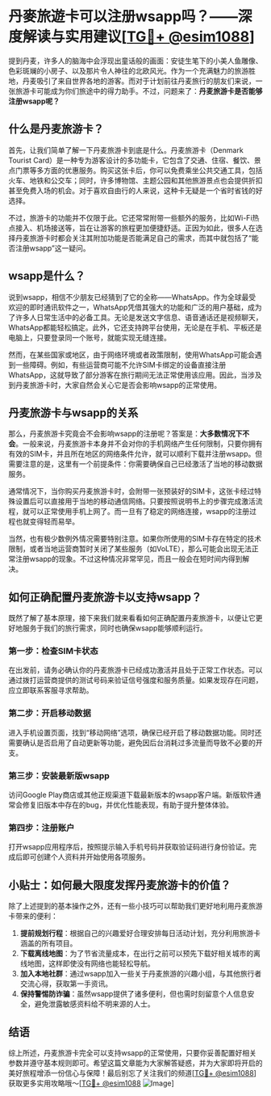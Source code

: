 # 丹麥旅遊卡可以注册wsapp吗？——深度解读与实用建议[[TG💪+ @esim1088](https://t.me/s/esim1088)]

提到丹麦，许多人的脑海中会浮现出童话般的画面：安徒生笔下的小美人鱼雕像、色彩斑斓的小房子、以及那片令人神往的北欧风光。作为一个充满魅力的旅游胜地，丹麦吸引了来自世界各地的游客。而对于计划前往丹麦旅行的朋友们来说，一张旅游卡可能成为你们旅途中的得力助手。不过，问题来了：**丹麦旅游卡是否能够注册wsapp呢？**

## 什么是丹麦旅游卡？

首先，让我们简单了解一下丹麦旅游卡到底是什么。丹麦旅游卡（Denmark Tourist Card）是一种专为游客设计的多功能卡，它包含了交通、住宿、餐饮、景点门票等多方面的优惠服务。购买这张卡后，你可以免费乘坐公共交通工具，包括火车、地铁和公交车；同时，许多博物馆、主题公园和其他旅游景点也会提供折扣甚至免费入场的机会。对于喜欢自由行的人来说，这种卡无疑是一个省时省钱的好选择。

不过，旅游卡的功能并不仅限于此。它还常常附带一些额外的服务，比如Wi-Fi热点接入、机场接送等，旨在让游客的旅程更加便捷舒适。正因为如此，很多人在选择丹麦旅游卡时都会关注其附加功能是否能满足自己的需求，而其中就包括了“能否注册wsapp”这一疑问。

## wsapp是什么？

说到wsapp，相信不少朋友已经猜到了它的全称——WhatsApp。作为全球最受欢迎的即时通讯软件之一，WhatsApp凭借其强大的功能和广泛的用户基础，成为了许多人日常生活中的必备工具。无论是发送文字信息、语音通话还是视频聊天，WhatsApp都能轻松搞定。此外，它还支持跨平台使用，无论是在手机、平板还是电脑上，只要登录同一个账号，就能实现无缝连接。

然而，在某些国家或地区，由于网络环境或者政策限制，使用WhatsApp可能会遇到一些障碍。例如，有些运营商可能不允许SIM卡绑定的设备直接注册WhatsApp，这就导致了部分游客在旅行期间无法正常使用该应用。因此，当涉及到丹麦旅游卡时，大家自然会关心它是否会影响wsapp的正常使用。

## 丹麦旅游卡与wsapp的关系

那么，丹麦旅游卡究竟会不会影响wsapp的注册呢？答案是：**大多数情况下不会**。一般来说，丹麦旅游卡本身并不会对你的手机网络产生任何限制，只要你拥有有效的SIM卡，并且所在地区的网络条件允许，就可以顺利下载并注册wsapp。但需要注意的是，这里有一个前提条件：你需要确保自己已经激活了当地的移动数据服务。

通常情况下，当你购买丹麦旅游卡时，会附带一张预装好的SIM卡，这张卡经过特殊设置后可以直接用于当地的移动通信网络。只要按照说明书上的步骤完成激活流程，就可以正常使用手机上网了。而一旦有了稳定的网络连接，wsapp的注册过程也就变得轻而易举。

当然，也有极少数例外情况需要特别注意。如果你所使用的SIM卡存在特定的技术限制，或者当地运营商暂时关闭了某些服务（如VoLTE），那么可能会出现无法正常注册wsapp的现象。不过这种情况非常罕见，而且一般会在短时间内得到解决。

## 如何正确配置丹麦旅游卡以支持wsapp？

既然了解了基本原理，接下来我们就来看看如何正确配置丹麦旅游卡，以便让它更好地服务于我们的旅行需求，同时也确保wsapp能够顺利运行。

### 第一步：检查SIM卡状态
在出发前，请务必确认你的丹麦旅游卡已经成功激活并且处于正常工作状态。可以通过拨打运营商提供的测试号码来验证信号强度和服务质量。如果发现存在问题，应立即联系客服寻求帮助。

### 第二步：开启移动数据
进入手机设置页面，找到“移动网络”选项，确保已经开启了移动数据功能。同时还需要确认是否启用了自动更新等功能，避免因后台消耗过多流量而导致不必要的开支。

### 第三步：安装最新版wsapp
访问Google Play商店或其他正规渠道下载最新版本的wsapp客户端。新版软件通常会修复旧版本中存在的bug，并优化性能表现，有助于提升整体体验。

### 第四步：注册账户
打开wsapp应用程序后，按照提示输入手机号码并获取验证码进行身份验证。完成后即可创建个人资料并开始使用各项服务。

## 小贴士：如何最大限度发挥丹麦旅游卡的价值？

除了上述提到的基本操作之外，还有一些小技巧可以帮助我们更好地利用丹麦旅游卡带来的便利：

1. **提前规划行程**：根据自己的兴趣爱好合理安排每日活动计划，充分利用旅游卡涵盖的所有项目。
2. **下载离线地图**：为了节省流量成本，在出行之前可以预先下载好相关城市的离线地图，这样即使没有网络也能轻松导航。
3. **加入本地社群**：通过wsapp加入一些关于丹麦旅游的兴趣小组，与其他旅行者交流心得，获取第一手资讯。
4. **保持警惕防诈骗**：虽然wsapp提供了诸多便利，但也需时刻留意个人信息安全，避免泄露敏感资料给不明来源的人士。

## 结语

综上所述，丹麦旅游卡完全可以支持wsapp的正常使用，只要你妥善配置好相关参数并遵守基本规则即可。希望这篇文章能为大家解答疑惑，并为大家即将开启的美好旅程增添一份信心与保障！最后别忘了关注我们的频道[[TG💪+ @esim1088](https://t.me/s/esim1088)] 获取更多实用攻略哦～[[TG💪+ @esim1088](https://t.me/s/esim1088) ![Image](https://i.postimg.cc/4NQfJmqS/Snipaste-2025-05-13-00-14-12.png)]